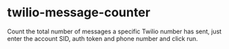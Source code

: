 # twilio-message-counter
Count the total number of messages a specific Twilio number has sent, just enter the account SID, auth token and phone number and click run.


